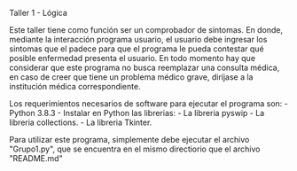 Taller 1 - Lógica

Este taller tiene como función ser un comprobador de sintomas. En donde, mediante la interacción programa usuario, el usuario debe ingresar los sintomas que el padece para que el programa le pueda contestar qué posible enfermedad presenta el usuario.
En todo momento hay que considerar que este programa no busca reemplazar una consulta médica, en caso de creer que tiene un problema médico grave, diríjase a la institución médica correspondiente.

Los requerimientos necesarios de software para ejecutar el programa son:
    - Python 3.8.3
    - Instalar en Python las librerias:
        - La libreria pyswip
        - La libreria collections.
        - La libreria Tkinter.

Para utilizar este programa, simplemente debe ejecutar el archivo "Grupo1.py", que se encuentra en el mismo directiorio que el archivo "README.md"